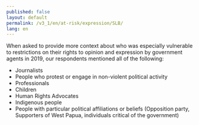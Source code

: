 ```yaml
---
published: false
layout: default
permalink: /v3_1/en/at-risk/expression/SLB/
lang: en
---
```

When asked to provide more context about who was especially vulnerable to restrictions on their rights to opinion and expression by government agents in 2019, our respondents mentioned all of the following: 
- Journalists 
- People who protest or engage in non-violent political activity 
- Professionals 
- Children 
- Human Rights Advocates 
- Indigenous people 
- People with particular political affiliations or beliefs (Opposition party, Supporters of West Papua, individuals critical of the government) 

